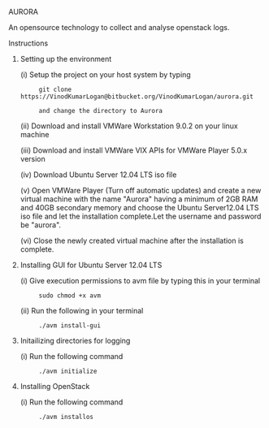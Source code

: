 AURORA				

An opensource technology to collect and analyse openstack logs.

Instructions

1. Setting up the environment

	(i)	  Setup the project on your host system by typing

			git clone https://VinodKumarLogan@bitbucket.org/VinodKumarLogan/aurora.git

			and change the directory to Aurora

	(ii)   Download and install VMWare Workstation 9.0.2 on your linux machine

	(iii)  Download and install VMWare VIX APIs for VMWare Player 5.0.x version

	(iv) Download Ubuntu Server 12.04 LTS iso file

	(v)  Open VMWare Player (Turn off automatic updates) and create a new virtual machine
		  with the name "Aurora" having a minimum of 2GB RAM and 40GB secondary memory and 
		  choose the Ubuntu Server12.04 LTS iso file and let the installation complete.Let 
		  the username and password be "aurora".

	(vi)   Close the newly created virtual machine after the installation is complete.

2. Installing GUI for Ubuntu Server 12.04 LTS

	(i)   Give execution permissions to avm file by typing this in your terminal 
			
			sudo chmod +x avm

	(ii)  Run the following in your terminal
			
			./avm install-gui

3. Initailizing directories for logging

	(i)   Run the following command

			./avm initialize

4. Installing OpenStack
	
	(i)   Run the following command

			./avm installos